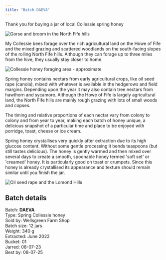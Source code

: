 ```yaml
---
title: "Batch DAEVA"
---
```


Thank you for buying a jar of local Collessie spring honey

![Gorse and broom in the North Fife hills](/images/fife/170604-04.jpg)

My Collessie bees forage over the rich agricultural land on the Howe of Fife and the mixed grazing and scattered woodlands on the south-facing slopes of the rolling North Fife hills. Although they can forage up to three miles from the hive, they usually stay closer to home. 

![Collessie honey foraging area - approximate](/images/fife/CollessieHoney.png)

Spring honey contains nectars from early agricultural crops, like oil seed rape (canola), mixed with whatever is available in the hedgerows and field margins. Depending upon the year it may also contain tree nectars from hawthorn and sycamore. Although the Howe of Fife is largely agricultural land, the North Fife hills are mainly rough grazing with lots of small woods and copses.

The timing and relative proportions of each nectar vary from colony to colony and from year to year, making each batch of honey unique, a delicious snapshot of a particular time and place to be enjoyed with porridge, toast, cheese or ice cream.

Spring honey crystallises very quickly after extraction due to its high glucose content. Without some gentle processing it bends teaspoons (but still tastes delicious). The honey is gently warmed and then mixed over several days to create a smooth, spoonable honey termed 'soft set' or 'creamed' honey. It is particularly good on toast or crumpets. Since this honey is already crystallised its appearance and texture should remain similar until you finish the jar.

![Oil seed rape and the Lomond Hills](/images/fife/160521-26.jpg)

## Batch details

Batch: **DAEVA**<BR>
Type: Spring Collessie honey<BR>
Sold by: Wellsgreen Farm Shop<BR>
Batch size: 12 jars<BR>
Weight: 340 g<BR>
Extracted: June 2022<BR>
Bucket: 01<BR>
Jarred: 08-07-23<BR>
Best by: 08-07-25